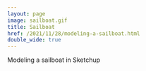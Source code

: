```yaml
---
layout: page
image: sailboat.gif
title: Sailboat
href: /2021/11/28/modeling-a-sailboat.html
double_wide: true
---
```

Modeling a sailboat in Sketchup